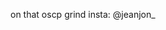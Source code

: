on that oscp grind
insta: @jeanjon_

<!---
jeanj0n/jeanj0n is a ✨ special ✨ repository because its `README.md` (this file) appears on your GitHub profile.
You can click the Preview link to take a look at your changes.
--->
